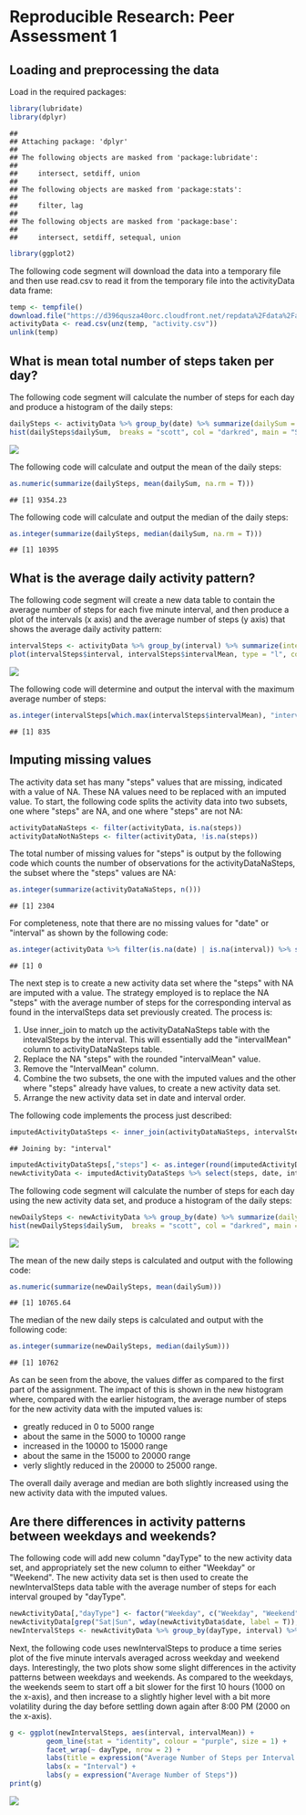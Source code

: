 # Reproducible Research: Peer Assessment 1


## Loading and preprocessing the data
Load in the required packages:

```r
library(lubridate)
library(dplyr)
```

```
## 
## Attaching package: 'dplyr'
## 
## The following objects are masked from 'package:lubridate':
## 
##     intersect, setdiff, union
## 
## The following objects are masked from 'package:stats':
## 
##     filter, lag
## 
## The following objects are masked from 'package:base':
## 
##     intersect, setdiff, setequal, union
```

```r
library(ggplot2)
```


The following code segment will download the data into a temporary file and then use read.csv to read it from the temporary file into the activityData data frame: 

```r
temp <- tempfile()
download.file("https://d396qusza40orc.cloudfront.net/repdata%2Fdata%2Factivity.zip",temp)
activityData <- read.csv(unz(temp, "activity.csv"))
unlink(temp)
```

## What is mean total number of steps taken per day?

The following code segment will calculate the number of steps for each day and produce a histogram of the daily steps:

```r
dailySteps <- activityData %>% group_by(date) %>% summarize(dailySum = sum(steps, na.rm = T))
hist(dailySteps$dailySum,  breaks = "scott", col = "darkred", main = "Steps Taken per Day", xlab = "Number of Steps", ylab = "Number of Days")
```

![](PA1_template_files/figure-html/makeHist-1.png) 

The following code will calculate and output the mean of the daily steps:

```r
as.numeric(summarize(dailySteps, mean(dailySum, na.rm = T))) 
```

```
## [1] 9354.23
```

The following code will calculate and output the median of the daily steps:

```r
as.integer(summarize(dailySteps, median(dailySum, na.rm = T)))
```

```
## [1] 10395
```

## What is the average daily activity pattern?

The following code segment will create a new data table to contain the average number of steps for each five minute interval, and then produce a plot of the intervals (x axis) and the average number of steps (y axis) that shows the average daily activity pattern:    

```r
intervalSteps <- activityData %>% group_by(interval) %>% summarize(intervalMean = mean(steps, na.rm = T))
plot(intervalSteps$interval, intervalSteps$intervalMean, type = "l", col = "blue", main = "Average Number of Steps per Interval", xlab = "5 Minute Intervals", ylab = "Average Number of Steps")
```

![](PA1_template_files/figure-html/plotIntervalSteps-1.png) 

The following code will determine and output the interval with the maximum average number of steps:

```r
as.integer(intervalSteps[which.max(intervalSteps$intervalMean), "interval"])
```

```
## [1] 835
```

## Imputing missing values

The activity data set has many "steps" values that are missing, indicated with a value of NA. These NA values need to be replaced with an imputed value. To start, the following code splits the activity data into two subsets, one where "steps" are NA, and one where "steps" are not NA:  

```r
activityDataNaSteps <- filter(activityData, is.na(steps))
activityDataNotNaSteps <- filter(activityData, !is.na(steps))
```

The total number of missing values for "steps" is output by the following code which counts the number of observations for the activityDataNaSteps, the subset where the "steps" values are NA:

```r
as.integer(summarize(activityDataNaSteps, n()))
```

```
## [1] 2304
```

For completeness, note that there are no missing values for "date" or "interval" as shown by the following code: 

```r
as.integer(activityData %>% filter(is.na(date) | is.na(interval)) %>% summarize(n())) 
```

```
## [1] 0
```

The next step is to create a new activity data set where the "steps" with NA are imputed with a value. The strategy employed is to replace the NA "steps" with the average number of steps for the corresponding interval as found in the intervalSteps data set previously created. The process is: 

1. Use inner_join to match up the activityDataNaSteps table with the intevalSteps by the interval. This will essentially add the "intervalMean" column to activityDataNaSteps table. 
2. Replace the NA "steps" with the rounded "intervalMean" value. 
3. Remove the "IntervalMean" column.
4. Combine the two subsets, the one with the imputed values and the other where "steps" already have values, to create a new activity data set.
5. Arrange the new activity data set in date and interval order. 

The following code implements the process just described:  

```r
imputedActivityDataSteps <- inner_join(activityDataNaSteps, intervalSteps)
```

```
## Joining by: "interval"
```

```r
imputedActivityDataSteps[,"steps"] <- as.integer(round(imputedActivityDataSteps[,"intervalMean"]))
newActivityData <- imputedActivityDataSteps %>% select(steps, date, interval) %>% union(activityDataNotNaSteps) %>% arrange(date, interval) 
```

The following code segment will calculate the number of steps for each day using the new activity data set, and produce a histogram of the daily steps: 

```r
newDailySteps <- newActivityData %>% group_by(date) %>% summarize(dailySum = sum(steps))
hist(newDailySteps$dailySum,  breaks = "scott", col = "darkred", main = "Steps Taken per Day", xlab = "Number of Steps", ylab = "Number of Days")
```

![](PA1_template_files/figure-html/makeNewHist-1.png) 

The mean of the new daily steps is calculated and output with the following code:

```r
as.numeric(summarize(newDailySteps, mean(dailySum))) 
```

```
## [1] 10765.64
```

The median of the new daily steps is calculated and output with the following code:

```r
as.integer(summarize(newDailySteps, median(dailySum)))
```

```
## [1] 10762
```

As can be seen from the above, the values differ as compared to the first part of the assignment. The impact of this is shown in the new histogram where, compared with the earlier histogram, the average number of steps for the new activity data with the imputed values is:

* greatly reduced in 0 to 5000 range
* about the same in the 5000 to 10000 range
* increased in the 10000 to 15000 range
* about the same in the 15000 to 20000 range
* verly slightly reduced in the 20000 to 25000 range.

The overall daily average and median are both slightly increased using the new activity data with the imputed values. 

## Are there differences in activity patterns between weekdays and weekends?

The following code will add new column "dayType" to the new activity data set, and appropriately set the new column to either "Weekday" or "Weekend". The new activity data set is then used to create the newIntervalSteps data table with the average number of steps for each interval grouped by "dayType".  

```r
newActivityData[,"dayType"] <- factor("Weekday", c("Weekday", "Weekend")) 
newActivityData[grep("Sat|Sun", wday(newActivityData$date, label = T)),"dayType"] <- as.factor("Weekend")
newIntervalSteps <- newActivityData %>% group_by(dayType, interval) %>% summarize(intervalMean = mean(steps))
```

Next, the following code uses newIntervalSteps to produce a time series plot of the five minute intervals averaged across weekday and weekend days. Interestingly, the two plots show some slight differences in the activity patterns between weekdays and weekends. As compared to the weekdays, the weekends seem to start off a bit slower for the first 10 hours (1000 on the x-axis), and then increase to a slightly higher level with a bit more volatility during the day before settling down again after 8:00 PM (2000 on the x-axis).     

```r
g <- ggplot(newIntervalSteps, aes(interval, intervalMean)) + 
         geom_line(stat = "identity", colour = "purple", size = 1) +
         facet_wrap(~ dayType, nrow = 2) +
         labs(title = expression("Average Number of Steps per Interval for Weekday vs Weekend Days")) +
         labs(x = "Interval") +
         labs(y = expression("Average Number of Steps"))  
print(g)
```

![](PA1_template_files/figure-html/plotNewIntervalSteps-1.png) 

